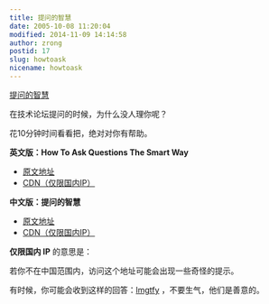 ```yaml
---
title: 提问的智慧
date: 2005-10-08 11:20:04
modified: 2014-11-09 14:14:58
author: zrong
postid: 17
slug: howtoask
nicename: howtoask
---
```


[提问的智慧](https://blog.zengrong.net/howtoask/)

在技术论坛提问的时候，为什么没人理你呢？

花10分钟时间看看把，绝对对你有帮助。

**英文版：How To Ask Questions The Smart Way**

* [原文地址][en1]
* [CDN（仅限国内IP）][en2]

**中文版：提问的智慧**

* [原文地址][cn1]
* [CDN（仅限国内IP）][cn2]

**仅限国内 IP** 的意思是：

若你不在中国范围内，访问这个地址可能会出现一些奇怪的提示。

有时候，你可能会收到这样的回答：[lmgtfy][lmgtfy] ，不要生气，他们是善意的。

[en1]: http://www.catb.org/%7Eesr/faqs/smart-questions.html
[en2]: http://doc.zengrong.net/smart-questions/en.html
[cn1]: http://www.beiww.com/doc/oss/smart-questions.html
[cn2]: http://doc.zengrong.net/smart-questions/cn.html

[lmgtfy]: http://lmgtfy.com/?q=how+to+ask
